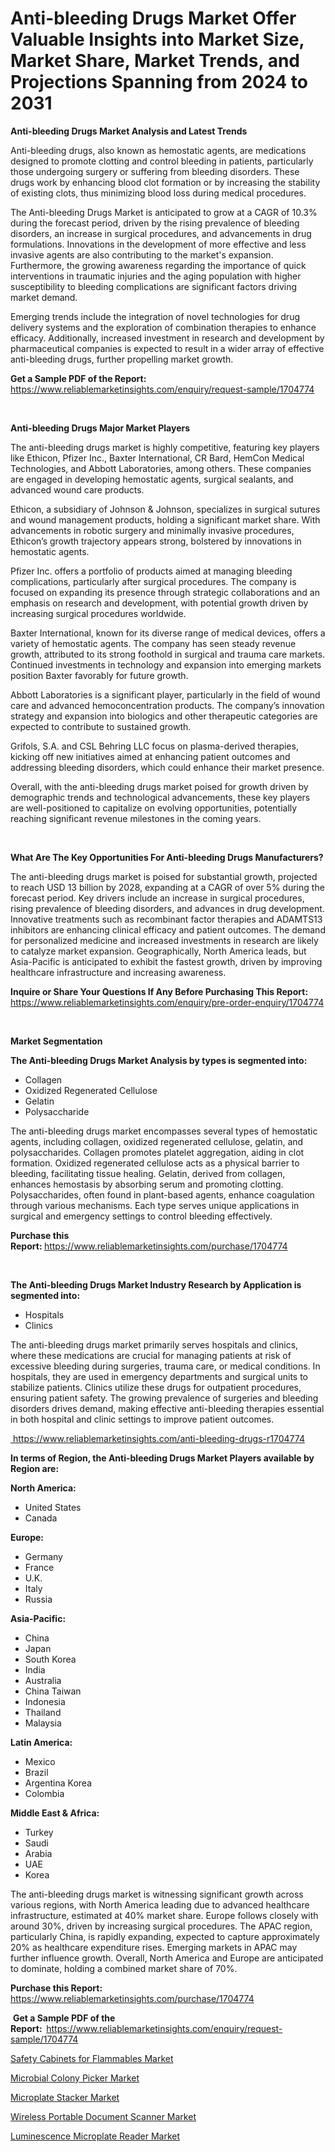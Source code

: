 <p><h1>Anti-bleeding Drugs Market Offer Valuable Insights into Market Size, Market Share, Market Trends, and Projections Spanning from 2024 to 2031</h1></p><p><strong>Anti-bleeding Drugs Market Analysis and Latest Trends</strong></p>
<p><p>Anti-bleeding drugs, also known as hemostatic agents, are medications designed to promote clotting and control bleeding in patients, particularly those undergoing surgery or suffering from bleeding disorders. These drugs work by enhancing blood clot formation or by increasing the stability of existing clots, thus minimizing blood loss during medical procedures. </p><p>The Anti-bleeding Drugs Market is anticipated to grow at a CAGR of 10.3% during the forecast period, driven by the rising prevalence of bleeding disorders, an increase in surgical procedures, and advancements in drug formulations. Innovations in the development of more effective and less invasive agents are also contributing to the market's expansion. Furthermore, the growing awareness regarding the importance of quick interventions in traumatic injuries and the aging population with higher susceptibility to bleeding complications are significant factors driving market demand.</p><p>Emerging trends include the integration of novel technologies for drug delivery systems and the exploration of combination therapies to enhance efficacy. Additionally, increased investment in research and development by pharmaceutical companies is expected to result in a wider array of effective anti-bleeding drugs, further propelling market growth.</p></p>
<p><strong>Get a Sample PDF of the Report:&nbsp;</strong> <a href="https://www.reliablemarketinsights.com/enquiry/request-sample/1704774?utm_campaign=1731&utm_medium=2&utm_source=Github&utm_content=ia&utm_term=21102024&utm_id=anti-bleeding-drugs">https://www.reliablemarketinsights.com/enquiry/request-sample/1704774</a></p>
<p>&nbsp;</p>
<p><strong>Anti-bleeding Drugs Major Market Players</strong></p>
<p><p>The anti-bleeding drugs market is highly competitive, featuring key players like Ethicon, Pfizer Inc., Baxter International, CR Bard, HemCon Medical Technologies, and Abbott Laboratories, among others. These companies are engaged in developing hemostatic agents, surgical sealants, and advanced wound care products.</p><p>Ethicon, a subsidiary of Johnson & Johnson, specializes in surgical sutures and wound management products, holding a significant market share. With advancements in robotic surgery and minimally invasive procedures, Ethicon’s growth trajectory appears strong, bolstered by innovations in hemostatic agents.</p><p>Pfizer Inc. offers a portfolio of products aimed at managing bleeding complications, particularly after surgical procedures. The company is focused on expanding its presence through strategic collaborations and an emphasis on research and development, with potential growth driven by increasing surgical procedures worldwide.</p><p>Baxter International, known for its diverse range of medical devices, offers a variety of hemostatic agents. The company has seen steady revenue growth, attributed to its strong foothold in surgical and trauma care markets. Continued investments in technology and expansion into emerging markets position Baxter favorably for future growth.</p><p>Abbott Laboratories is a significant player, particularly in the field of wound care and advanced hemoconcentration products. The company’s innovation strategy and expansion into biologics and other therapeutic categories are expected to contribute to sustained growth.</p><p>Grifols, S.A. and CSL Behring LLC focus on plasma-derived therapies, kicking off new initiatives aimed at enhancing patient outcomes and addressing bleeding disorders, which could enhance their market presence.</p><p>Overall, with the anti-bleeding drugs market poised for growth driven by demographic trends and technological advancements, these key players are well-positioned to capitalize on evolving opportunities, potentially reaching significant revenue milestones in the coming years.</p></p>
<p>&nbsp;</p>
<p><strong>What Are The Key Opportunities For Anti-bleeding Drugs Manufacturers?</strong></p>
<p><p>The anti-bleeding drugs market is poised for substantial growth, projected to reach USD 13 billion by 2028, expanding at a CAGR of over 5% during the forecast period. Key drivers include an increase in surgical procedures, rising prevalence of bleeding disorders, and advances in drug development. Innovative treatments such as recombinant factor therapies and ADAMTS13 inhibitors are enhancing clinical efficacy and patient outcomes. The demand for personalized medicine and increased investments in research are likely to catalyze market expansion. Geographically, North America leads, but Asia-Pacific is anticipated to exhibit the fastest growth, driven by improving healthcare infrastructure and increasing awareness.</p></p>
<p><strong>Inquire or Share Your Questions If Any Before Purchasing This Report:</strong> <a href="https://www.reliablemarketinsights.com/enquiry/pre-order-enquiry/1704774?utm_campaign=1731&utm_medium=2&utm_source=Github&utm_content=ia&utm_term=21102024&utm_id=anti-bleeding-drugs">https://www.reliablemarketinsights.com/enquiry/pre-order-enquiry/1704774</a></p>
<p>&nbsp;</p>
<p><strong>Market Segmentation</strong></p>
<p><strong>The Anti-bleeding Drugs Market Analysis by types is segmented into:</strong></p>
<p><ul><li>Collagen</li><li>Oxidized Regenerated Cellulose</li><li>Gelatin</li><li>Polysaccharide</li></ul></p>
<p><p>The anti-bleeding drugs market encompasses several types of hemostatic agents, including collagen, oxidized regenerated cellulose, gelatin, and polysaccharides. Collagen promotes platelet aggregation, aiding in clot formation. Oxidized regenerated cellulose acts as a physical barrier to bleeding, facilitating tissue healing. Gelatin, derived from collagen, enhances hemostasis by absorbing serum and promoting clotting. Polysaccharides, often found in plant-based agents, enhance coagulation through various mechanisms. Each type serves unique applications in surgical and emergency settings to control bleeding effectively.</p></p>
<p><strong>Purchase this Report:&nbsp;</strong><a href="https://www.reliablemarketinsights.com/purchase/1704774?utm_campaign=1731&utm_medium=2&utm_source=Github&utm_content=ia&utm_term=21102024&utm_id=anti-bleeding-drugs">https://www.reliablemarketinsights.com/purchase/1704774</a></p>
<p>&nbsp;</p>
<p><strong>The Anti-bleeding Drugs Market Industry Research by Application is segmented into:</strong></p>
<p><ul><li>Hospitals</li><li>Clinics</li></ul></p>
<p><p>The anti-bleeding drugs market primarily serves hospitals and clinics, where these medications are crucial for managing patients at risk of excessive bleeding during surgeries, trauma care, or medical conditions. In hospitals, they are used in emergency departments and surgical units to stabilize patients. Clinics utilize these drugs for outpatient procedures, ensuring patient safety. The growing prevalence of surgeries and bleeding disorders drives demand, making effective anti-bleeding therapies essential in both hospital and clinic settings to improve patient outcomes.</p></p>
<p><a href="https://www.reliablemarketinsights.com/anti-bleeding-drugs-r1704774?utm_campaign=1731&utm_medium=2&utm_source=Github&utm_content=ia&utm_term=21102024&utm_id=anti-bleeding-drugs">&nbsp;https://www.reliablemarketinsights.com/anti-bleeding-drugs-r1704774</a></p>
<p><strong>In terms of Region, the Anti-bleeding Drugs Market Players available by Region are:</strong></p>
<p>
    <p> <strong> North America: </strong>
        <ul>
            <li>United States</li>
            <li>Canada</li>
        </ul>
        </p> 
    <p> <strong> Europe: </strong>
        <ul>
            <li>Germany</li>
            <li>France</li>
            <li>U.K.</li>
            <li>Italy</li>
            <li>Russia</li>
        </ul>
        </p> 
    <p> <strong> Asia-Pacific: </strong>
        <ul>
            <li>China</li>
            <li>Japan</li>
            <li>South Korea</li>
            <li>India</li>
            <li>Australia</li>
            <li>China Taiwan</li>
            <li>Indonesia</li>
            <li>Thailand</li>
            <li>Malaysia</li>
        </ul>
        </p> 
    <p> <strong> Latin America: </strong>
        <ul>
            <li>Mexico</li>
            <li>Brazil</li>
            <li>Argentina Korea</li>
            <li>Colombia</li>
        </ul>
        </p> 
    <p> <strong> Middle East & Africa: </strong>
        <ul>
            <li>Turkey</li>
            <li>Saudi</li>
            <li>Arabia</li>
            <li>UAE</li>
            <li>Korea</li>
        </ul>
    </p>
    </p>
<p><p>The anti-bleeding drugs market is witnessing significant growth across various regions, with North America leading due to advanced healthcare infrastructure, estimated at 40% market share. Europe follows closely with around 30%, driven by increasing surgical procedures. The APAC region, particularly China, is rapidly expanding, expected to capture approximately 20% as healthcare expenditure rises. Emerging markets in APAC may further influence growth. Overall, North America and Europe are anticipated to dominate, holding a combined market share of 70%.</p></p>
<p><strong>Purchase this Report: </strong><a href="https://www.reliablemarketinsights.com/purchase/1704774?utm_campaign=1731&utm_medium=2&utm_source=Github&utm_content=ia&utm_term=21102024&utm_id=anti-bleeding-drugs">https://www.reliablemarketinsights.com/purchase/1704774</a></p>
<p>&nbsp;<strong>Get a Sample PDF of the Report:&nbsp;&nbsp;</strong><a href="https://www.reliablemarketinsights.com/enquiry/request-sample/1704774?utm_campaign=1731&utm_medium=2&utm_source=Github&utm_content=ia&utm_term=21102024&utm_id=anti-bleeding-drugs">https://www.reliablemarketinsights.com/enquiry/request-sample/1704774</a></p>
<p><strong></strong></p>
<p><p><a href="https://www.linkedin.com/pulse/exploring-safety-cabinets-flammables-market-dynamics-global-trends-knblf?utm_campaign=1731&utm_medium=2&utm_source=Github&utm_content=ia&utm_term=21102024&utm_id=anti-bleeding-drugs">Safety Cabinets for Flammables Market</a></p><p><a href="https://www.linkedin.com/pulse/microbial-colony-picker-market-innovations-trends-comprehensive-kdmff?utm_campaign=1731&utm_medium=2&utm_source=Github&utm_content=ia&utm_term=21102024&utm_id=anti-bleeding-drugs">Microbial Colony Picker Market</a></p><p><a href="https://www.linkedin.com/pulse/future-ready-strategic-insights-global-microplate-stacker-market-ocgof?utm_campaign=1731&utm_medium=2&utm_source=Github&utm_content=ia&utm_term=21102024&utm_id=anti-bleeding-drugs">Microplate Stacker Market</a></p><p><a href="https://www.linkedin.com/pulse/global-wireless-portable-document-scanner-market-opportunities-foeuf?utm_campaign=1731&utm_medium=2&utm_source=Github&utm_content=ia&utm_term=21102024&utm_id=anti-bleeding-drugs">Wireless Portable Document Scanner Market</a></p><p><a href="https://www.linkedin.com/pulse/trends-global-luminescence-microplate-reader-market-forecast-o4kdf?utm_campaign=1731&utm_medium=2&utm_source=Github&utm_content=ia&utm_term=21102024&utm_id=anti-bleeding-drugs">Luminescence Microplate Reader Market</a></p></p>